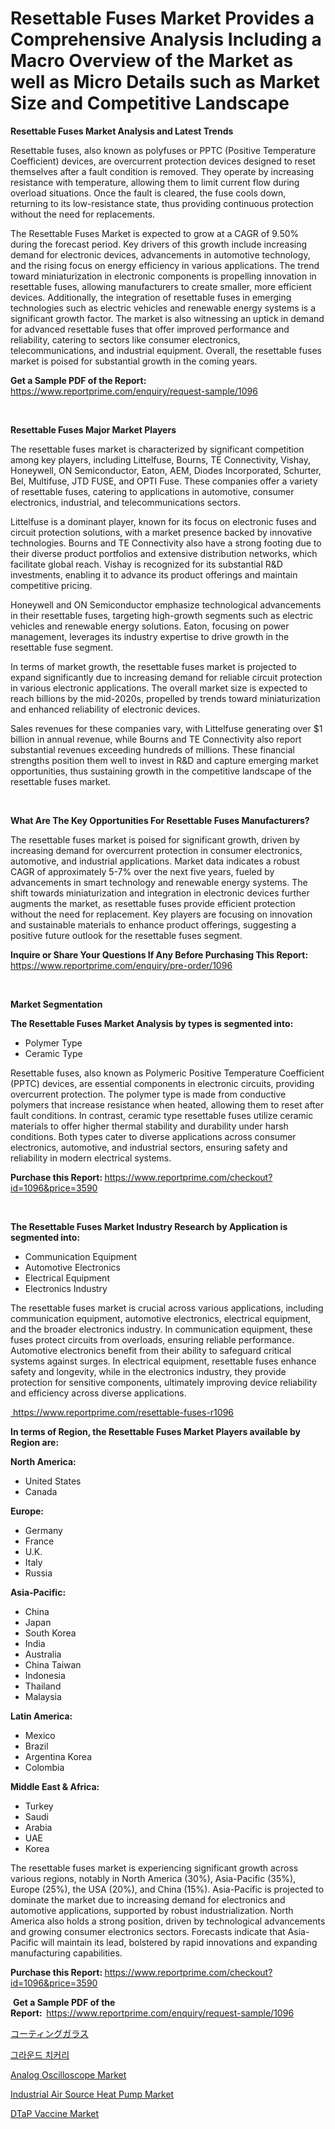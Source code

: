 <p><h1>Resettable Fuses Market Provides a Comprehensive Analysis Including a Macro Overview of the Market as well as Micro Details such as Market Size and Competitive Landscape</h1></p><p><strong>Resettable Fuses Market Analysis and Latest Trends</strong></p>
<p><p>Resettable fuses, also known as polyfuses or PPTC (Positive Temperature Coefficient) devices, are overcurrent protection devices designed to reset themselves after a fault condition is removed. They operate by increasing resistance with temperature, allowing them to limit current flow during overload situations. Once the fault is cleared, the fuse cools down, returning to its low-resistance state, thus providing continuous protection without the need for replacements.</p><p>The Resettable Fuses Market is expected to grow at a CAGR of 9.50% during the forecast period. Key drivers of this growth include increasing demand for electronic devices, advancements in automotive technology, and the rising focus on energy efficiency in various applications. The trend toward miniaturization in electronic components is propelling innovation in resettable fuses, allowing manufacturers to create smaller, more efficient devices. Additionally, the integration of resettable fuses in emerging technologies such as electric vehicles and renewable energy systems is a significant growth factor. The market is also witnessing an uptick in demand for advanced resettable fuses that offer improved performance and reliability, catering to sectors like consumer electronics, telecommunications, and industrial equipment. Overall, the resettable fuses market is poised for substantial growth in the coming years.</p></p>
<p><strong>Get a Sample PDF of the Report:&nbsp;</strong> <a href="https://www.reportprime.com/enquiry/request-sample/1096">https://www.reportprime.com/enquiry/request-sample/1096</a></p>
<p>&nbsp;</p>
<p><strong>Resettable Fuses Major Market Players</strong></p>
<p><p>The resettable fuses market is characterized by significant competition among key players, including Littelfuse, Bourns, TE Connectivity, Vishay, Honeywell, ON Semiconductor, Eaton, AEM, Diodes Incorporated, Schurter, Bel, Multifuse, JTD FUSE, and OPTI Fuse. These companies offer a variety of resettable fuses, catering to applications in automotive, consumer electronics, industrial, and telecommunications sectors.</p><p>Littelfuse is a dominant player, known for its focus on electronic fuses and circuit protection solutions, with a market presence backed by innovative technologies. Bourns and TE Connectivity also have a strong footing due to their diverse product portfolios and extensive distribution networks, which facilitate global reach. Vishay is recognized for its substantial R&D investments, enabling it to advance its product offerings and maintain competitive pricing. </p><p>Honeywell and ON Semiconductor emphasize technological advancements in their resettable fuses, targeting high-growth segments such as electric vehicles and renewable energy solutions. Eaton, focusing on power management, leverages its industry expertise to drive growth in the resettable fuse segment. </p><p>In terms of market growth, the resettable fuses market is projected to expand significantly due to increasing demand for reliable circuit protection in various electronic applications. The overall market size is expected to reach billions by the mid-2020s, propelled by trends toward miniaturization and enhanced reliability of electronic devices. </p><p>Sales revenues for these companies vary, with Littelfuse generating over $1 billion in annual revenue, while Bourns and TE Connectivity also report substantial revenues exceeding hundreds of millions. These financial strengths position them well to invest in R&D and capture emerging market opportunities, thus sustaining growth in the competitive landscape of the resettable fuses market.</p></p>
<p>&nbsp;</p>
<p><strong>What Are The Key Opportunities For Resettable Fuses Manufacturers?</strong></p>
<p><p>The resettable fuses market is poised for significant growth, driven by increasing demand for overcurrent protection in consumer electronics, automotive, and industrial applications. Market data indicates a robust CAGR of approximately 5-7% over the next five years, fueled by advancements in smart technology and renewable energy systems. The shift towards miniaturization and integration in electronic devices further augments the market, as resettable fuses provide efficient protection without the need for replacement. Key players are focusing on innovation and sustainable materials to enhance product offerings, suggesting a positive future outlook for the resettable fuses segment.</p></p>
<p><strong>Inquire or Share Your Questions If Any Before Purchasing This Report:</strong> <a href="https://www.reportprime.com/enquiry/pre-order/1096">https://www.reportprime.com/enquiry/pre-order/1096</a></p>
<p>&nbsp;</p>
<p><strong>Market Segmentation</strong></p>
<p><strong>The Resettable Fuses Market Analysis by types is segmented into:</strong></p>
<p><ul><li>Polymer Type</li><li>Ceramic Type</li></ul></p>
<p><p>Resettable fuses, also known as Polymeric Positive Temperature Coefficient (PPTC) devices, are essential components in electronic circuits, providing overcurrent protection. The polymer type is made from conductive polymers that increase resistance when heated, allowing them to reset after fault conditions. In contrast, ceramic type resettable fuses utilize ceramic materials to offer higher thermal stability and durability under harsh conditions. Both types cater to diverse applications across consumer electronics, automotive, and industrial sectors, ensuring safety and reliability in modern electrical systems.</p></p>
<p><strong>Purchase this Report:&nbsp;</strong><a href="https://www.reportprime.com/checkout?id=1096&price=3590">https://www.reportprime.com/checkout?id=1096&price=3590</a></p>
<p>&nbsp;</p>
<p><strong>The Resettable Fuses Market Industry Research by Application is segmented into:</strong></p>
<p><ul><li>Communication Equipment</li><li>Automotive Electronics</li><li>Electrical Equipment</li><li>Electronics Industry</li></ul></p>
<p><p>The resettable fuses market is crucial across various applications, including communication equipment, automotive electronics, electrical equipment, and the broader electronics industry. In communication equipment, these fuses protect circuits from overloads, ensuring reliable performance. Automotive electronics benefit from their ability to safeguard critical systems against surges. In electrical equipment, resettable fuses enhance safety and longevity, while in the electronics industry, they provide protection for sensitive components, ultimately improving device reliability and efficiency across diverse applications.</p></p>
<p><a href="https://www.reportprime.com/resettable-fuses-r1096">&nbsp;https://www.reportprime.com/resettable-fuses-r1096</a></p>
<p><strong>In terms of Region, the Resettable Fuses Market Players available by Region are:</strong></p>
<p>
    <p> <strong> North America: </strong>
        <ul>
            <li>United States</li>
            <li>Canada</li>
        </ul>
        </p> 
    <p> <strong> Europe: </strong>
        <ul>
            <li>Germany</li>
            <li>France</li>
            <li>U.K.</li>
            <li>Italy</li>
            <li>Russia</li>
        </ul>
        </p> 
    <p> <strong> Asia-Pacific: </strong>
        <ul>
            <li>China</li>
            <li>Japan</li>
            <li>South Korea</li>
            <li>India</li>
            <li>Australia</li>
            <li>China Taiwan</li>
            <li>Indonesia</li>
            <li>Thailand</li>
            <li>Malaysia</li>
        </ul>
        </p> 
    <p> <strong> Latin America: </strong>
        <ul>
            <li>Mexico</li>
            <li>Brazil</li>
            <li>Argentina Korea</li>
            <li>Colombia</li>
        </ul>
        </p> 
    <p> <strong> Middle East & Africa: </strong>
        <ul>
            <li>Turkey</li>
            <li>Saudi</li>
            <li>Arabia</li>
            <li>UAE</li>
            <li>Korea</li>
        </ul>
    </p>
    </p>
<p><p>The resettable fuses market is experiencing significant growth across various regions, notably in North America (30%), Asia-Pacific (35%), Europe (25%), the USA (20%), and China (15%). Asia-Pacific is projected to dominate the market due to increasing demand for electronics and automotive applications, supported by robust industrialization. North America also holds a strong position, driven by technological advancements and growing consumer electronics sectors. Forecasts indicate that Asia-Pacific will maintain its lead, bolstered by rapid innovations and expanding manufacturing capabilities.</p></p>
<p><strong>Purchase this Report: </strong><a href="https://www.reportprime.com/checkout?id=1096&price=3590">https://www.reportprime.com/checkout?id=1096&price=3590</a></p>
<p>&nbsp;<strong>Get a Sample PDF of the Report:&nbsp;&nbsp;</strong><a href="https://www.reportprime.com/enquiry/request-sample/1096">https://www.reportprime.com/enquiry/request-sample/1096</a></p>
<p><strong></strong></p>
<p><p><a href="https://medium.com/@qirvhhyf42/%E6%88%A6%E7%95%A5%E7%9A%84%E5%B8%82%E5%A0%B4%E3%82%A4%E3%83%B3%E3%82%B5%E3%82%A4%E3%83%88-%E3%82%B0%E3%83%AD%E3%83%BC%E3%83%90%E3%83%AB%E3%82%B3%E3%83%BC%E3%83%86%E3%82%A3%E3%83%B3%E3%82%B0%E3%82%AC%E3%83%A9%E3%82%B9%E5%B8%82%E5%A0%B4%E3%81%AE%E5%8B%95%E5%90%91%E3%82%92%E6%8E%A2%E3%82%8B-2024-2031-70cf59e92984">コーティングガラス</a></p><p><a href="https://medium.com/@carlosdytouglas8907667/%EB%96%A0%EC%98%A4%EB%A5%B4%EB%8A%94-%EA%B7%BC%EB%8C%80%EC%B9%98%EC%BB%A4%EB%A6%AC-%EC%8B%9C%EC%9E%A5-%EA%B8%B0%ED%9A%8C-2024%EB%85%84%EB%B6%80%ED%84%B0-2031%EB%85%84%EA%B9%8C%EC%A7%80%EC%9D%98-%ED%88%AC%EC%9E%90%EC%9E%90-%EB%B0%8F-%EC%9D%B4%ED%95%B4%EA%B4%80%EA%B3%84%EC%9E%90%EB%A5%BC-%EC%9C%84%ED%95%9C-%EC%8B%9C%EC%9E%A5-%EB%B6%84%EC%84%9D-%EC%A0%84%EB%A7%9D-1934668f595d">그라운드 치커리</a></p><p><a href="https://medium.com/@nathalelly87957/analog-oscilloscope-market-a-global-and-regional-analysis-focus-on-region-country-level-815e119de0a9">Analog Oscilloscope Market</a></p><p><a href="https://www.linkedin.com/pulse/industrial-air-source-heat-pump-market-indicators-size-guegc?trackingId=sKQV%2B2X4QnKu1yisyy75xA%3D%3D">Industrial Air Source Heat Pump Market</a></p><p><a href="https://www.linkedin.com/pulse/dtap-vaccine-market-size-type-inactivated-vaccinelive-attenuated-qiqhe?trackingId=9s3%2FFoVGRzWqXzOTSZs%2FRw%3D%3D">DTaP Vaccine Market</a></p></p>